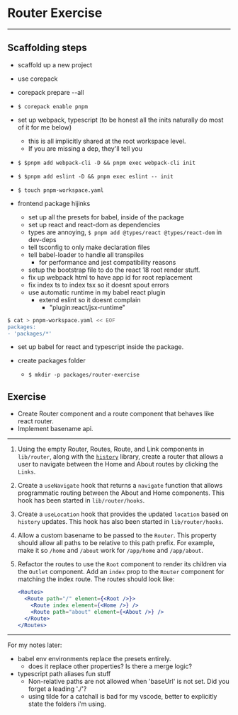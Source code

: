 # Router Exercise

---

## Scaffolding steps

- scaffold up a new project

- use corepack
- corepack prepare --all
- `$ corepack enable pnpm`
- set up webpack, typescript (to be honest all the inits naturally do most of it
  for me below)
  - this is all implicitly shared at the root workspace level.
  - If you are missing a dep, they'll tell you
- `$ $pnpm add webpack-cli -D && pnpm exec webpack-cli init`
- `$ $pnpm add eslint -D && pnpm exec eslint -- init`
- `$ touch pnpm-workspace.yaml`

- frontend package hijinks
  - set up all the presets for babel, inside of the package
  - set up react and react-dom as dependencies
  - types are annoying, `$ pnpm add @types/react @types/react-dom` in dev-deps
  - tell tsconfig to only make declaration files
  - tell babel-loader to handle all transpiles
    - for performance and jest compatibility reasons
  - setup the bootstrap file to do the react 18 root render stuff.
  - fix up webpack html to have app id for root replacement
  - fix index ts to index tsx so it doesnt spout errors
  - use automatic runtime in my babel react plugin
    - extend eslint so it doesnt complain
      - "plugin:react/jsx-runtime"

```bash
$ cat > pnpm-workspace.yaml << EOF
packages:
- 'packages/*'
```

- set up babel for react and typescript inside the package.

- create packages folder
  - `$ mkdir -p packages/router-exercise`

## Exercise

- Create Router component and a route component that behaves like react router.
- Implement basename api.

---

1. Using the empty Router, Routes, Route, and Link components in `lib/router`,
   along with the
   [`history`](https://github.com/remix-run/history/blob/3e9dab413f4eda8d6bce565388c5ddb7aeff9f7e/docs/getting-started.md)
   library, create a router that allows a user to navigate between the Home and
   About routes by clicking the `Links`.
2. Create a `useNavigate` hook that returns a `navigate` function that allows
   programmatic routing between the About and Home components. This hook has
   been started in `lib/router/hooks`.
3. Create a `useLocation` hook that provides the updated `location` based on
   `history` updates. This hook has also been started in `lib/router/hooks`.
4. Allow a custom basename to be passed to the `Router`. This property should
   allow all paths to be relative to this path prefix. For example, make it so
   `/home` and `/about` work for `/app/home` and `/app/about`.
5. Refactor the routes to use the `Root` component to render its children via
   the `Outlet` component. Add an `index` prop to the `Router` component for
   matching the index route. The routes should look like:

   ```jsx
   <Routes>
     <Route path="/" element={<Root />}>
       <Route index element={<Home />} />
       <Route path="about" element={<About />} />
     </Route>
   </Routes>
   ```

---

For my notes later:

- babel env environments replace the presets entirely.
  - does it replace other properties? Is there a merge logic?
- typescript path aliases fun stuff
  - Non-relative paths are not allowed when 'baseUrl' is not set. Did you forget
    a leading './'?
  - using tilde for a catchall is bad for my vscode, better to explicitly state
    the folders i'm using.
